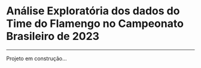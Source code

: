 # Análise Exploratória dos dados do Time do Flamengo no Campeonato Brasileiro de 2023
---
Projeto em construção...